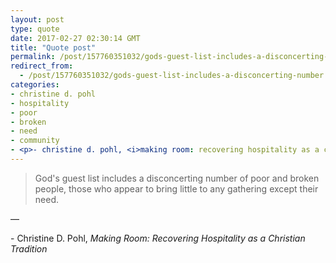 ```yaml
---
layout: post
type: quote
date: 2017-02-27 02:30:14 GMT
title: "Quote post"
permalink: /post/157760351032/gods-guest-list-includes-a-disconcerting-number
redirect_from: 
  - /post/157760351032/gods-guest-list-includes-a-disconcerting-number
categories:
- christine d. pohl
- hospitality
- poor
- broken
- need
- community
- <p>- christine d. pohl, <i>making room: recovering hospitality as a christian tradition</i></p>
---
```

<blockquote>God's guest list includes a disconcerting number of poor and broken people, those who appear to bring little to any gathering except their need.</blockquote>

 — <p>- Christine D. Pohl, <i>Making Room: Recovering Hospitality as a Christian Tradition</i></p>